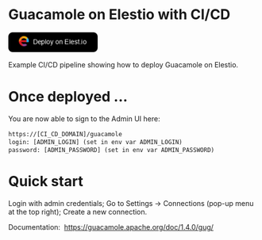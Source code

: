 # Guacamole on Elestio with CI/CD

<a href="https://dash.elest.io/deploy?source=cicd&social=dockerCompose&url=https://github.com/elestio-examples/guacamole"><img src="deploy-on-elestio.png" alt="Deploy on Elest.io" width="180px" /></a>

Example CI/CD pipeline showing how to deploy Guacamole on Elestio.

# Once deployed ...

You are now able to sign to the Admin UI here:
    
    https://[CI_CD_DOMAIN]/guacamole
    login: [ADMIN_LOGIN] (set in env var ADMIN_LOGIN)
    password: [ADMIN_PASSWORD] (set in env var ADMIN_PASSWORD)


# Quick start

Login with admin credentials;
Go to Settings -> Connections (pop-up menu at the top right);
Create a new connection.

Documentation: 
https://guacamole.apache.org/doc/1.4.0/gug/